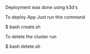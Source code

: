 Deployment was done using k3d's

To deploy App Just run this command 

   $ bash create.sh 

To delete the cluster run

   $ bash delete.sh 

